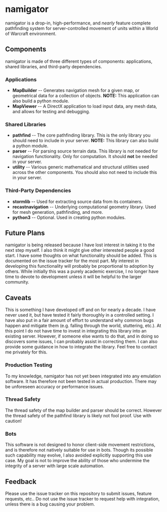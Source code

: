 # namigator

namigator is a drop-in, high-performance, and *nearly* feature complete
pathfinding system for server-controlled movement of units within a World of
Warcraft environment.

## Components

namigator is made of three different types of components: applications, shared
libraries, and third-party dependencies.

### Applications

* **MapBuilder** -- Generates navigation mesh for a given map, or geometrical
data for a collection of objects.  **NOTE:** This application can also build a
python module.
* **MapViewer** -- A DirectX application to load input data, any mesh data, and
allows for testing and debugging.

### Shared Libraries

* **pathfind** -- The core pathfinding library.  This is the only library you
should need to include in your server.  **NOTE:** This library can also build a
python module.
* **parser** -- For parsing source terrain data.  This library is not needed
for navigation functionality.  Only for computation.  It should **not** be
needed in your server.
* **utility** -- Various generic mathematical and structural utilities used
across the other components.  You should also not need to include this in your
server.

### Third-Party Dependencies

* **stormlib** -- Used for extracting source data from its containers.
* **recastnavigation** -- Underlying computational geometry library.  Used for
mesh generation, pathfinding, and more.
* **python3** -- Optional.  Used in creating python modules.

## Future Plans

namigator is being released because I have lost interest in taking it to the
next step myself.  I also think it might give other interested people a good
start.  I have some thoughts on what functionality should be added.  This is
documented on the issue tracker for the most part.  My interest in developing
this functionality will probably be proportional to adoption by others.  While
initially this was a purely academic exercise, I no longer have time to devote
to development unless it will be helpful to the larger community.

## Caveats

This is something I have developed off and on for nearly a decade.  I have
never used it, but have tested it fairly thoroughly in a controlled setting. I
have also put in a fair amount of effort to understand why common bugs happen
and mitigate them (e.g. falling through the world, stuttering, etc.).  At this
point I do not have time to invest in integrating this library into an existing
server.  However, if someone else wants to do that, and in doing so discovers
some issues, I can probably assist in correcting them.  I can also provide some
guidance in how to integrate the library.  Feel free to contact me privately
for this.

### Production Testing

To my knowledge, namigator has not yet been integrated into any emulation
software.  It has therefore not been tested in actual production.  There may be
unforeseen accuracy or performance issues. 

### Thread Safety

The thread safety of the map builder and parser should be correct.  However the
thread safety of the pathfind library is likely not fool proof.  Use with
caution!

### Bots

This software is not designed to honor client-side movement restrictions, and
is therefore not natively suitable for use in bots.  Though its possible such
capability may evolve, I also avoided explicitly supporting this use case. My
goal is not to improve the ability of those who undermine the integrity of a
server with large scale automation.

## Feedback

Please use the issue tracker on this repository to submit issues, feature
requests, etc..  Do not use the issue tracker to request help with integration,
unless there is a bug causing your problem.
